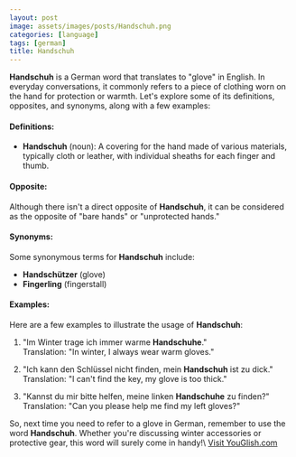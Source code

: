 ```yaml
---
layout: post
image: assets/images/posts/Handschuh.png
categories: [language]
tags: [german]
title: Handschuh
---
```


**Handschuh** is a German word that translates to "glove" in English. In everyday conversations, it commonly refers to a piece of clothing worn on the hand for protection or warmth. Let's explore some of its definitions, opposites, and synonyms, along with a few examples:

#### Definitions:
- **Handschuh** (noun): A covering for the hand made of various materials, typically cloth or leather, with individual sheaths for each finger and thumb.

#### Opposite:
Although there isn't a direct opposite of **Handschuh**, it can be considered as the opposite of "bare hands" or "unprotected hands."

#### Synonyms:
Some synonymous terms for **Handschuh** include:
- **Handschützer** (glove)
- **Fingerling** (fingerstall)

#### Examples:
Here are a few examples to illustrate the usage of **Handschuh**:

1. "Im Winter trage ich immer warme **Handschuhe**."  
   Translation: "In winter, I always wear warm gloves."

2. "Ich kann den Schlüssel nicht finden, mein **Handschuh** ist zu dick."  
   Translation: "I can't find the key, my glove is too thick."

3. "Kannst du mir bitte helfen, meine linken **Handschuhe** zu finden?"  
   Translation: "Can you please help me find my left gloves?"

So, next time you need to refer to a glove in German, remember to use the word **Handschuh**. Whether you're discussing winter accessories or protective gear, this word will surely come in handy!\ <a id="yg-widget-0" class="youglish-widget" data-query="Handschuh" data-lang="german" data-components="8412" data-auto-start="0" data-bkg-color="theme_light" data-title="How%20to%20pronounce%20Handschuh%20in%20German"  rel="nofollow" href="https://youglish.com">Visit YouGlish.com</a><script async src="https://youglish.com/public/emb/widget.js" charset="utf-8"></script>